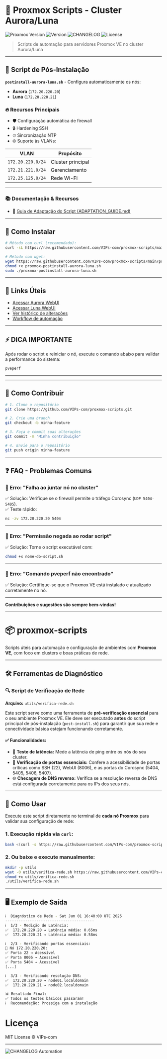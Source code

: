 # 🚀 Proxmox Scripts - Cluster Aurora/Luna

![Proxmox Version](https://img.shields.io/badge/Proxmox-8.x-orange)
![Version](https://img.shields.io/github/v/release/VIPs-com/proxmox-scripts?include_prereleases)
![CHANGELOG](https://img.shields.io/badge/CHANGELOG-auto--updated-brightgreen)
![License](https://img.shields.io/badge/license-MIT-blue)

> Scripts de automação para servidores Proxmox VE no cluster Aurora/Luna

---

## 📌 Script de Pós-Instalação

**`postinstall-aurora-luna.sh`** - Configura automaticamente os nós:
- **Aurora** (`172.20.220.20`)
- **Luna** (`172.20.220.21`)

### 🔥 Recursos Principais

- 🛡️ Configuração automática de firewall  
- 🔒 Hardening SSH  
- ⏱ Sincronização NTP  
- 🌐 Suporte às VLANs:

| VLAN             | Propósito         |
|------------------|-------------------|
| `172.20.220.0/24`| Cluster principal |
| `172.21.221.0/24`| Gerenciamento     |
| `172.25.125.0/24`| Rede Wi-Fi        |

---
### 📚 Documentação & Recursos

- 🔧 [Guia de Adaptação do Script (ADAPTATION_GUIDE.md)](./ADAPTATION_GUIDE.md)

---
## 🚀 Como Instalar

```bash
# Método com curl (recomendado):
curl -sL https://raw.githubusercontent.com/VIPs-com/proxmox-scripts/main/scripts/proxmox-postinstall-aurora-luna.sh | bash

# Método com wget:
wget https://raw.githubusercontent.com/VIPs-com/proxmox-scripts/main/proxmox-postinstall-aurora-luna.sh
chmod +x proxmox-postinstall-aurora-luna.sh
sudo ./proxmox-postinstall-aurora-luna.sh
```

---

## 🔗 Links Úteis

- [Acessar Aurora WebUI](https://172.20.220.20:8006)  
- [Acessar Luna WebUI](https://172.20.220.21:8006)  
- [Ver histórico de alterações](https://github.com/VIPs-com/proxmox-scripts/releases)  
- [Workflow de automação](https://github.com/VIPs-com/proxmox-scripts/actions)  

---

## ⚡ DICA IMPORTANTE

Após rodar o script e reiniciar o nó, execute o comando abaixo para validar a performance do sistema:

```bash
pveperf
```

---

<!--
## 🎥 Demonstração

*Em breve: GIF ou vídeo curto mostrando a execução do script.*

![Exemplo de Execução](link-do-gif-ou-screenshot.gif)
-->

---

## 🤝 Como Contribuir

```bash
# 1. Clone o repositório
git clone https://github.com/VIPs-com/proxmox-scripts.git

# 2. Crie uma branch
git checkout -b minha-feature

# 3. Faça e commit suas alterações
git commit -m "Minha contribuição"

# 4. Envie para o repositório
git push origin minha-feature
```

---

## ❓ FAQ - Problemas Comuns

### 🔹 Erro: "Falha ao juntar nó no cluster"

✅ Solução: Verifique se o firewall permite o tráfego Corosync (`UDP 5404-5405`).  
✅ Teste rápido:  

```bash
nc -zv 172.20.220.20 5404
```

---

### 🔹 Erro: "Permissão negada ao rodar script"

✅ Solução: Torne o script executável com:  

```bash
chmod +x nome-do-script.sh
```

---

### 🔹 Erro: "Comando pveperf não encontrado"

✅ Solução: Certifique-se que o Proxmox VE está instalado e atualizado corretamente no nó.

---

**Contribuições e sugestões são sempre bem-vindas!**

---



# 📦 proxmox-scripts

Scripts úteis para automação e configuração de ambientes com **Proxmox VE**, com foco em clusters e boas práticas de rede.

---

## 🛠️ Ferramentas de Diagnóstico

### 🔍 Script de Verificação de Rede

**Arquivo:** `utils/verifica-rede.sh`

Este script serve como uma ferramenta de **pré-verificação essencial** para o seu ambiente Proxmox VE. Ele deve ser executado **antes** do script principal de pós-instalação (`post-install.sh`) para garantir que sua rede e conectividade básica estejam funcionando corretamente.

#### ✅ Funcionalidades:
* 📶 **Teste de latência:** Mede a latência de ping entre os nós do seu cluster.
* 🔌 **Verificação de portas essenciais:** Confere a acessibilidade de portas críticas como SSH (22), WebUI (8006), e as portas do Corosync (5404, 5405, 5406, 5407).
* 🌐 **Checagem de DNS reverso:** Verifica se a resolução reversa de DNS está configurada corretamente para os IPs dos seus nós.

---

## 🚀 Como Usar

Execute este script diretamente no terminal de **cada nó Proxmox** para validar sua configuração de rede:

### 1. Execução rápida via `curl`:
```bash
bash <(curl -s https://raw.githubusercontent.com/VIPs-com/proxmox-scripts/main/utils/verifica-rede.sh)
```

### 2. Ou baixe e execute manualmente:
```bash
mkdir -p utils
wget -O utils/verifica-rede.sh https://raw.githubusercontent.com/VIPs-com/proxmox-scripts/main/utils/verifica-rede.sh
chmod +x utils/verifica-rede.sh
./utils/verifica-rede.sh
```

---

## 🖥️ Exemplo de Saída

```bash
ℹ️  Diagnóstico de Rede - Sat Jun 01 16:40:00 UTC 2025
----------------------------------------
ℹ️  1/3 - Medição de Latência:
✅  172.20.220.20 → Latência média: 0.65ms
✅  172.20.220.21 → Latência média: 0.58ms

ℹ️  2/3 - Verificando portas essenciais:
🔧 Nó 172.20.220.20:
✅ Porta 22 → Acessível
✅ Porta 8006 → Acessível
✅ Porta 5404 → Acessível
[...]

ℹ️  3/3 - Verificando resolução DNS:
✅  172.20.220.20 → node01.localdomain
✅  172.20.220.21 → node02.localdomain

📊 Resultado Final:
✅ Todos os testes básicos passaram!
ℹ️  Recomendação: Prossiga com a instalação

```

# Licença

MIT License © VIPs-com

---

![CHANGELOG Automation](https://github.com/VIPs-com/proxmox-scripts/actions/workflows/update-changelog.yml/badge.svg)
